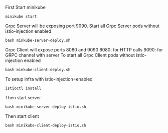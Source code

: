 First Start minikube

```shell
minikube start
```
Grpc Server will be exposing port 9090. 
Start all Grpc Server pods without istio-injection enabled
```shell
bash minkube-server-deploy.sh
```
Grpc Client will expose ports 8080 and 9090
8080: for HTTP calls
9090: for GRPC channel with server
To start all Grpc Client pods without istio-injection enabled
```shell
bash minkube-client-deploy.sh
```

To setup infra with istio-injection=enabled

```shell
istioctl install
```
Then start server 
```shell
bash minikube-server-deploy-istio.sh
```

Then start client
```shell
bash minikube-client-deploy-istio.sh
```
